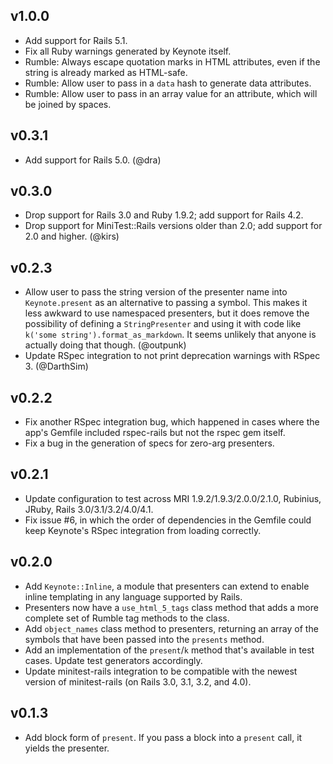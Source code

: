 ## v1.0.0
* Add support for Rails 5.1.
* Fix all Ruby warnings generated by Keynote itself.
* Rumble: Always escape quotation marks in HTML attributes, even if the string
  is already marked as HTML-safe.
* Rumble: Allow user to pass in a `data` hash to generate data attributes.
* Rumble: Allow user to pass in an array value for an attribute, which will be
  joined by spaces.

## v0.3.1
* Add support for Rails 5.0. (@dra)

## v0.3.0
* Drop support for Rails 3.0 and Ruby 1.9.2; add support for Rails 4.2.
* Drop support for MiniTest::Rails versions older than 2.0; add support for 2.0
  and higher. (@kirs)

## v0.2.3
* Allow user to pass the string version of the presenter name into
  `Keynote.present` as an alternative to passing a symbol. This makes it less
  awkward to use namespaced presenters, but it does remove the possibility of
  defining a `StringPresenter` and using it with code like
  `k('some string').format_as_markdown`. It seems unlikely that anyone is
  actually doing that though. (@outpunk)
* Update RSpec integration to not print deprecation warnings with RSpec 3.
  (@DarthSim)

## v0.2.2
* Fix another RSpec integration bug, which happened in cases where the app's
  Gemfile included rspec-rails but not the rspec gem itself.
* Fix a bug in the generation of specs for zero-arg presenters.

## v0.2.1
* Update configuration to test across MRI 1.9.2/1.9.3/2.0.0/2.1.0, Rubinius,
  JRuby, Rails 3.0/3.1/3.2/4.0/4.1.
* Fix issue #6, in which the order of dependencies in the Gemfile could keep
  Keynote's RSpec integration from loading correctly.

## v0.2.0
* Add `Keynote::Inline`, a module that presenters can extend to enable inline
  templating in any language supported by Rails.
* Presenters now have a `use_html_5_tags` class method that adds a more
  complete set of Rumble tag methods to the class.
* Add `object_names` class method to presenters, returning an array of the
  symbols that have been passed into the `presents` method.
* Add an implementation of the `present`/`k` method that's available in test
  cases. Update test generators accordingly.
* Update minitest-rails integration to be compatible with the newest
  version of minitest-rails (on Rails 3.0, 3.1, 3.2, and 4.0).

## v0.1.3
* Add block form of `present`. If you pass a block into a `present` call, it
  yields the presenter.
